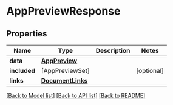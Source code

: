 # AppPreviewResponse

## Properties
Name | Type | Description | Notes
------------ | ------------- | ------------- | -------------
**data** | [**AppPreview**](AppPreview.md) |  | 
**included** | [AppPreviewSet] |  | [optional] 
**links** | [**DocumentLinks**](DocumentLinks.md) |  | 

[[Back to Model list]](../README.md#documentation-for-models) [[Back to API list]](../README.md#documentation-for-api-endpoints) [[Back to README]](../README.md)


